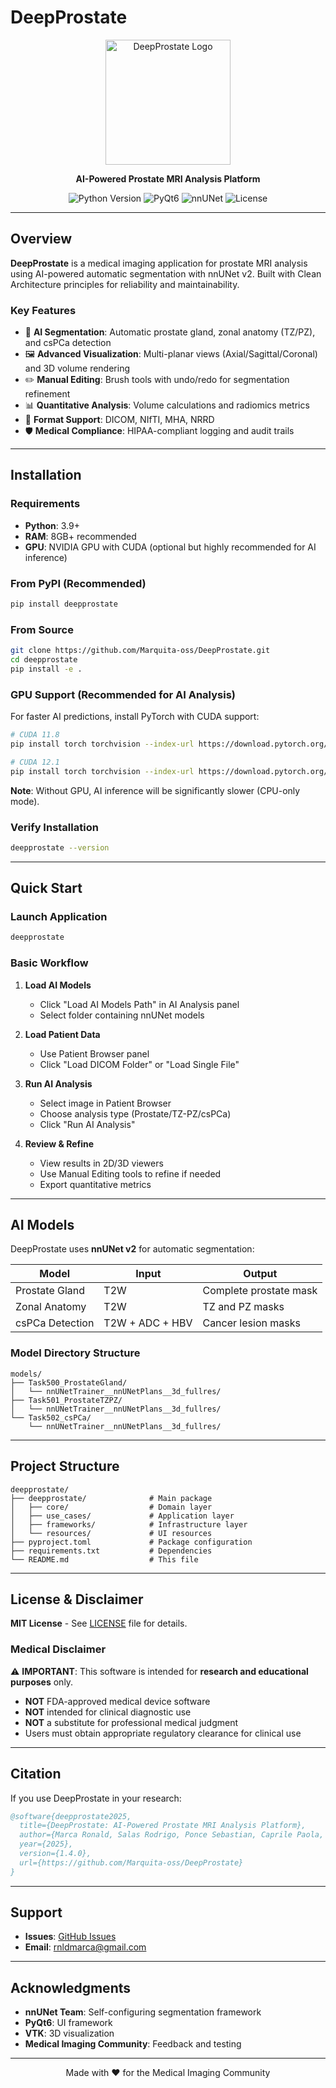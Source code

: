 # DeepProstate

<p align="center">
  <img src="https://Marquita-oss.github.io/DeepProstate/deepprostate/resources/image/logo2.svg" alt="DeepProstate Logo" width="200"/>
</p>

<p align="center">
  <strong>AI-Powered Prostate MRI Analysis Platform</strong>
</p>

<p align="center">
  <img src="https://img.shields.io/badge/Python-3.9+-blue.svg" alt="Python Version"/>
  <img src="https://img.shields.io/badge/PyQt-6-green.svg" alt="PyQt6"/>
  <img src="https://img.shields.io/badge/AI-nnUNet-orange.svg" alt="nnUNet"/>
  <img src="https://img.shields.io/badge/License-MIT-yellow.svg" alt="License"/>
</p>

---

## Overview

**DeepProstate** is a medical imaging application for prostate MRI analysis using AI-powered automatic segmentation with nnUNet v2. Built with Clean Architecture principles for reliability and maintainability.

### Key Features

- 🤖 **AI Segmentation**: Automatic prostate gland, zonal anatomy (TZ/PZ), and csPCa detection
- 🖼️ **Advanced Visualization**: Multi-planar views (Axial/Sagittal/Coronal) and 3D volume rendering
- ✏️ **Manual Editing**: Brush tools with undo/redo for segmentation refinement
- 📊 **Quantitative Analysis**: Volume calculations and radiomics metrics
- 🔄 **Format Support**: DICOM, NIfTI, MHA, NRRD
- 🛡️ **Medical Compliance**: HIPAA-compliant logging and audit trails

---

## Installation

### Requirements

- **Python**: 3.9+
- **RAM**: 8GB+ recommended
- **GPU**: NVIDIA GPU with CUDA (optional but highly recommended for AI inference)

### From PyPI (Recommended)

```bash
pip install deepprostate
```

### From Source

```bash
git clone https://github.com/Marquita-oss/DeepProstate.git
cd deepprostate
pip install -e .
```

### GPU Support (Recommended for AI Analysis)

For faster AI predictions, install PyTorch with CUDA support:

```bash
# CUDA 11.8
pip install torch torchvision --index-url https://download.pytorch.org/whl/cu118

# CUDA 12.1
pip install torch torchvision --index-url https://download.pytorch.org/whl/cu121
```

**Note**: Without GPU, AI inference will be significantly slower (CPU-only mode).

### Verify Installation

```bash
deepprostate --version
```

---

## Quick Start

### Launch Application

```bash
deepprostate
```

### Basic Workflow

1. **Load AI Models**
   - Click "Load AI Models Path" in AI Analysis panel
   - Select folder containing nnUNet models

2. **Load Patient Data**
   - Use Patient Browser panel
   - Click "Load DICOM Folder" or "Load Single File"

3. **Run AI Analysis**
   - Select image in Patient Browser
   - Choose analysis type (Prostate/TZ-PZ/csPCa)
   - Click "Run AI Analysis"

4. **Review & Refine**
   - View results in 2D/3D viewers
   - Use Manual Editing tools to refine if needed
   - Export quantitative metrics

---

## AI Models

DeepProstate uses **nnUNet v2** for automatic segmentation:

| Model | Input | Output |
|-------|-------|--------|
| Prostate Gland | T2W | Complete prostate mask |
| Zonal Anatomy | T2W | TZ and PZ masks |
| csPCa Detection | T2W + ADC + HBV | Cancer lesion masks |

### Model Directory Structure

```
models/
├── Task500_ProstateGland/
│   └── nnUNetTrainer__nnUNetPlans__3d_fullres/
├── Task501_ProstateTZPZ/
│   └── nnUNetTrainer__nnUNetPlans__3d_fullres/
└── Task502_csPCa/
    └── nnUNetTrainer__nnUNetPlans__3d_fullres/
```

---

## Project Structure

```
deepprostate/
├── deepprostate/              # Main package
│   ├── core/                  # Domain layer
│   ├── use_cases/             # Application layer
│   ├── frameworks/            # Infrastructure layer
│   └── resources/             # UI resources
├── pyproject.toml             # Package configuration
├── requirements.txt           # Dependencies
└── README.md                  # This file
```

---

## License & Disclaimer

**MIT License** - See [LICENSE](LICENSE) file for details.

### Medical Disclaimer

⚠️ **IMPORTANT**: This software is intended for **research and educational purposes** only.

- **NOT** FDA-approved medical device software
- **NOT** intended for clinical diagnostic use
- **NOT** a substitute for professional medical judgment
- Users must obtain appropriate regulatory clearance for clinical use

---

## Citation

If you use DeepProstate in your research:

```bibtex
@software{deepprostate2025,
  title={DeepProstate: AI-Powered Prostate MRI Analysis Platform},
  author={Marca Ronald, Salas Rodrigo, Ponce Sebastian, Caprile Paola, Besa Cecilia},
  year={2025},
  version={1.4.0},
  url={https://github.com/Marquita-oss/DeepProstate}
}
```

---

## Support

- **Issues**: [GitHub Issues](https://github.com/Marquita-oss/DeepProstate/issues)
- **Email**: rnldmarca@gmail.com

---

## Acknowledgments

- **nnUNet Team**: Self-configuring segmentation framework
- **PyQt6**: UI framework
- **VTK**: 3D visualization
- **Medical Imaging Community**: Feedback and testing

---

<p align="center">
  Made with ❤️ for the Medical Imaging Community
</p>
